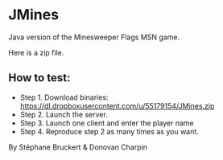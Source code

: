 JMines
======

Java version of the Minesweeper Flags MSN game.

Here is a zip file.

How to test: 
------------
- Step 1. Download binaries: https://dl.dropboxusercontent.com/u/55179154/JMines.zip
- Step 2. Launch the server.
- Step 3. Launch one client and enter the player name
- Step 4. Reproduce step 2 as many times as you want.

By Stéphane Bruckert & Donovan Charpin
